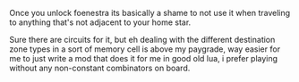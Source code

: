 Once you unlock foenestra its basically a shame to not use it when traveling to anything that's not adjacent to your home star.

Sure there are circuits for it, but eh dealing with the different destination zone types in a sort of memory cell is above my paygrade,
way easier for me to just write a mod that does it for me in good old lua, i prefer playing without any non-constant combinators on board.
